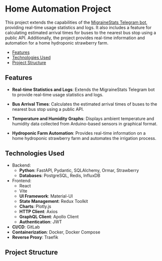 # Home Automation Project

This project extends the capabilities of the [MigraineStats Telegram bot](https://github.com/fry1231/migraine_stat), 
providing real-time usage statistics and logs. It also includes a feature for calculating estimated arrival times for 
buses to the nearest bus stop using a public API. Additionally, the project provides real-time information and 
automation for a home hydroponic strawberry farm.


- [Features](#features)
- [Technologies Used](#technologies-used)
- [Project Structure](#project-structure)

## Features

- **Real-time Statistics and Logs**: Extends the MigraineStats Telegram bot to provide real-time usage statistics and 
logs.
- **Bus Arrival Times**: Calculates the estimated arrival times of buses to the nearest bus stop using a public API.

- **Temperature and Humidity Graphs**: Displays ambient temperature and humidity data collected from Arduino-based 
sensors in graphical format.
- **Hydroponic Farm Automation**: Provides real-time information on a home hydroponic strawberry farm and automates 
the irrigation process.

## Technologies Used

- Backend:
  - **Python**: FastAPI, Pydantic, SQLAlchemy, Ormar, Strawberry
  - **Databases**: PostgreSQL, Redis, InfluxDB
- Frontend:
  - React
  - Vite
  - **UI Framework**: Material-UI
  - **State Management**: Redux Toolkit
  - **Charts**: Plotly.js
  - **HTTP Client**: Axios
  - **GraphQL Client**: Apollo Client
  - **Authentication**: JWT
- **CI/CD**: GitLab
- **Containerization**: Docker, Docker Compose
- **Reverse Proxy**: Traefik

## Project Structure

